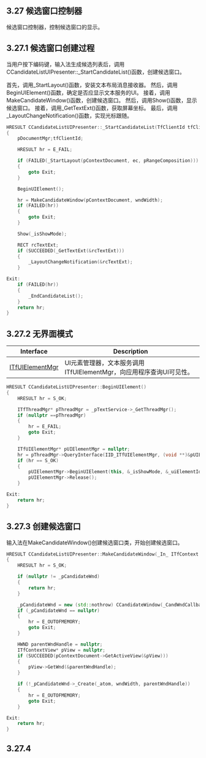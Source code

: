 ## 3.27 候选窗口控制器

候选窗口控制器，控制候选窗口的显示。

## 3.27.1 候选窗口创建过程

当用户按下编码键，输入法生成候选列表后，调用CCandidateListUIPresenter::_StartCandidateList()函数，创建候选窗口。

首先，调用_StartLayout()函数，安装文本布局消息接收器。
然后，调用BeginUIElement()函数，确定是否应显示文本服务的UI。
接着，调用MakeCandidateWindow()函数，创建候选窗口。
然后，调用Show()函数，显示候选窗口。
接着，调用_GetTextExt()函数，获取屏幕坐标。
最后，调用_LayoutChangeNotification()函数，实现光标跟随。

```C++
HRESULT CCandidateListUIPresenter::_StartCandidateList(TfClientId tfClientId, _In_ ITfDocumentMgr *pDocumentMgr, _In_ ITfContext *pContextDocument, TfEditCookie ec, _In_ ITfRange *pRangeComposition, UINT wndWidth)
{
	pDocumentMgr;tfClientId;

    HRESULT hr = E_FAIL;

    if (FAILED(_StartLayout(pContextDocument, ec, pRangeComposition)))
    {
        goto Exit;
    }

    BeginUIElement();

    hr = MakeCandidateWindow(pContextDocument, wndWidth);
    if (FAILED(hr))
    {
        goto Exit;
    }

    Show(_isShowMode);

    RECT rcTextExt;
    if (SUCCEEDED(_GetTextExt(&rcTextExt)))
    {
        _LayoutChangeNotification(&rcTextExt);
    }

Exit:
    if (FAILED(hr))
    {
        _EndCandidateList();
    }
    return hr;
}
```

## 3.27.2 无界面模式

Interface				|Description
-|-
[ITfUIElementMgr][1]	|UI元素管理器，文本服务调用ITfUIElementMgr，向应用程序查询UI可见性。

[1]: https://github.com/ChineseInputMethod/Interface/blob/master/TSFmanager/ITfUIElementMgr.md

```C++
HRESULT CCandidateListUIPresenter::BeginUIElement()
{
    HRESULT hr = S_OK;

    ITfThreadMgr* pThreadMgr = _pTextService->_GetThreadMgr();
    if (nullptr ==pThreadMgr)
    {
        hr = E_FAIL;
        goto Exit;
    }

    ITfUIElementMgr* pUIElementMgr = nullptr;
    hr = pThreadMgr->QueryInterface(IID_ITfUIElementMgr, (void **)&pUIElementMgr);
    if (hr == S_OK)
    {
        pUIElementMgr->BeginUIElement(this, &_isShowMode, &_uiElementId);
        pUIElementMgr->Release();
    }

Exit:
    return hr;
}
```

## 3.27.3 创建候选窗口

输入法在MakeCandidateWindow()创建候选窗口类，开始创建候选窗口。

```C++
HRESULT CCandidateListUIPresenter::MakeCandidateWindow(_In_ ITfContext *pContextDocument, _In_ UINT wndWidth)
{
    HRESULT hr = S_OK;

    if (nullptr != _pCandidateWnd)
    {
        return hr;
    }

    _pCandidateWnd = new (std::nothrow) CCandidateWindow(_CandWndCallback, this, _pIndexRange, _pTextService->_IsStoreAppMode());
    if (_pCandidateWnd == nullptr)
    {
        hr = E_OUTOFMEMORY;
        goto Exit;
    }

    HWND parentWndHandle = nullptr;
    ITfContextView* pView = nullptr;
    if (SUCCEEDED(pContextDocument->GetActiveView(&pView)))
    {
        pView->GetWnd(&parentWndHandle);
    }

    if (!_pCandidateWnd->_Create(_atom, wndWidth, parentWndHandle))
    {
        hr = E_OUTOFMEMORY;
        goto Exit;
    }

Exit:
    return hr;
}
```

## 3.27.4 